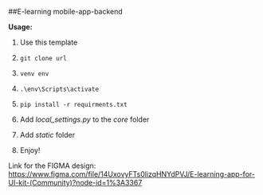 ##E-learning mobile-app-backend

**Usage:**

1. Use this template


2. `git clone url`


3. `venv env`


4. `.\env\Scripts\activate`


5. `pip install -r requirments.txt`


6. Add _local_settings.py_ to the _core_ folder


7. Add _static_ folder


8. Enjoy!

Link for the FIGMA design: <https://www.figma.com/file/14UxovyFTs0lizqHNYdPVJ/E-learning-app-for-UI-kit-(Community)?node-id=1%3A3367>
